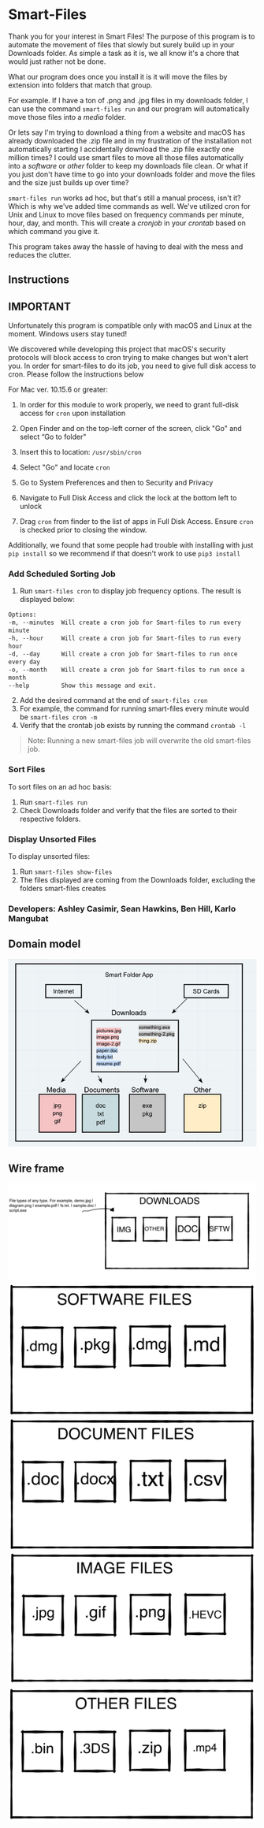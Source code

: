 # Smart-Files


Thank you for your interest in Smart Files! The purpose of this program is to automate the movement of files that slowly but surely build up in your Downloads folder. As simple a task as it is, we all know it's a chore that would just rather not be done.

What our program does once you install it is it will move the files by extension into folders that match that group. 

For example. If I have a ton of .png and .jpg files in my downloads folder, I can use the command `smart-files run` and our program will automatically move those files into a _media_ folder.

Or lets say I'm trying to download a thing from a website and macOS has already downloaded the .zip file and in my frustration of the installation not automatically starting I accidentally download the .zip file exactly one million times? I could use smart files to move all those files automatically into a _software_ or _other_ folder to keep my downloads file clean. Or what if you just don't have time to go into your downloads folder and move the files and the size just builds up over time?

`smart-files run` works ad hoc, but that's still a manual process, isn't it? Which is why we've added time commands as well. We've utilized cron for Unix and Linux to move files based on frequency commands per minute, hour, day, and month. This will create a _cronjob_ in your _crontab_ based on which command you give it.

This program takes away the hassle of having to deal with the mess and reduces the clutter. 

## Instructions


## IMPORTANT

Unfortunately this program is compatible only with macOS and Linux at the moment. Windows users stay tuned!

We discovered while developing this project that macOS's security protocols will block access to cron trying to make changes but won't alert you. In order for smart-files to do its job, you need to give full disk access to cron. Please follow the instructions below

For Mac ver. 10.15.6 or greater:

1. In order for this module to work properly, we need to grant full-disk access for `cron` upon installation

2. Open Finder and on the top-left corner of the screen, click "Go" and select “Go to folder"

3. Insert this to location: `/usr/sbin/cron` 

4. Select "Go" and locate `cron`

5. Go to System Preferences and then to Security and Privacy

6. Navigate to Full Disk Access and click the lock at the bottom left to unlock

7. Drag `cron` from finder to the list of apps in Full Disk Access. Ensure `cron` is checked prior to closing the window. 

Additionally, we found that some people had trouble with installing with just `pip install` so we recommend if that doesn't work to use `pip3 install`


### Add Scheduled Sorting Job
1. Run `smart-files cron` to display job frequency options. The result is displayed below:
```
Options:
-m, --minutes  Will create a cron job for Smart-files to run every minute
-h, --hour     Will create a cron job for Smart-files to run every hour
-d, --day      Will create a cron job for Smart-files to run once every day
-o, --month    Will create a cron job for Smart-files to run once a month
--help         Show this message and exit.
```
2. Add the desired command at the end of `smart-files cron`
3. For example, the command for running smart-files every minute would be `smart-files cron -m`
4. Verify that the crontab job exists by running the command `crontab -l`
> Note: Running a new smart-files job will overwrite the old smart-files job.
### Sort Files
To sort files on an ad hoc basis:
1. Run `smart-files run`
2. Check Downloads folder and verify that the files are sorted to their respective folders. 

### Display Unsorted Files
To display unsorted files:
1. Run `smart-files show-files`
2. The files displayed are coming from the Downloads folder, excluding the folders smart-files creates


### Developers: Ashley Casimir, Sean Hawkins, Ben Hill, Karlo Mangubat


## Domain model


![domain](img/domain.png)
## Wire frame
![download](img/top-level-wf.png)
![software](img/software-wf.jpeg)
![document](img/doc-wf.jpeg)
![image](img/img-wf.jpeg)
![other](img/other-wf.jpeg)